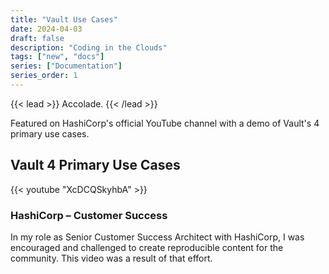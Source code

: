 ```yaml
---
title: "Vault Use Cases"
date: 2024-04-03
draft: false
description: "Coding in the Clouds"
tags: ["new", "docs"]
series: ["Documentation"]
series_order: 1
---
```


{{< lead >}}
Accolade.
{{< /lead >}}

Featured on HashiCorp's official YouTube channel with a demo of Vault's 4 primary use cases.

## Vault 4 Primary Use Cases

{{< youtube "XcDCQSkyhbA" >}}

### HashiCorp – Customer Success

In my role as Senior Customer Success Architect with HashiCorp, I was encouraged and challenged to create reproducible content for the community. This video was a result of that effort.
